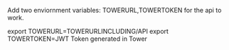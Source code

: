 Add two enviornment variables: TOWERURL,TOWERTOKEN for the api to work. 

export TOWERURL=TOWERURLINCLUDING/API
export TOWERTOKEN=JWT Token generated in Tower